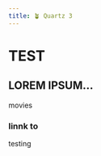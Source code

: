 ```yaml
---
title: 🪴 Quartz 3
---
```


# TEST  

## LOREM IPSUM…
movies

### linnk to
testing

[1]:	]
[4]:	Minimata%20test.md
[5]:	Movies/Minimata%20test.md
[6]:	Movies/Law%20movies.md
[7]:	Movies/subfolder/test.md
[8]:	Movies/subfolder/Test.md